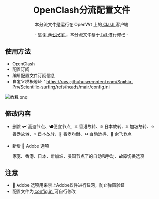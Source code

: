 <h1 align="center">
  <br>OpenClash分流配置文件<br>
</h1>
<p align="center">
本分流文件是运行在 OpenWrt 上的<a href="https://github.com/Dreamacro/clash" target="_blank"> Clash </a>客户端
</p>
<p align="center">
- 感谢<a href="https://www.youtube.com/@qichiyu" target="_blank"> @七尺宇 </a>，本分流文件基于<a href="https://github.com/qichiyuhub/rule/blob/main/config/mihomo/full.ini" target="_blank"> full </a>进行修改 -

</h1>

使用方法
---

* OpenClash
* 配置订阅
* 编辑配置文件订阅信息
* 自定义模板地址：https://raw.githubusercontent.com/Sophia-Pro/Scientific-surfing/refs/heads/main/config.ini

<img alt="教程.png" src="https://github.com/Sophia-Pro/Scientific-surfing/blob/main/%E6%95%99%E7%A8%8B.png?raw=true" data-hpc="true" class="Box-sc-g0xbh4-0 fzFXnm" >

</h1>

修改内容
---
* 删除 🛩️ 高速节点、🕊️便宜节点、🔯 香港故转、🔯 日本故转、🔯 加坡故转、⭐ 香港故转、⭐ 日本故转、🍃 香港均衡、♻️ 自动选择、🎥 奈飞节点
  
* 新增 🚫 Adobe 选项

   家宽、香港、日本、新加坡、美国节点下的自动和手动、故障切换选项

注意
---
* 🚫 Adobe 选项用来禁止Adobe软件进行联网，防止弹窗验证
* 配置文件为<a href="https://github.com/Sophia-Pro/Scientific-surfing/blob/main/config.ini" target="_blank"> config.ini </a> 可自行修改
